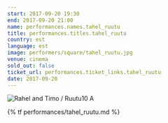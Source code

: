 ```yaml
---
start: 2017-09-20 19:30
end: 2017-09-20 21:00
name: performances.names.tahel_ruutu
title: performances.titles.tahel_ruutu
country: est
language: est
image: performers/square/tahel_ruutu.jpg
venue: cinema
sold_out: false
ticket_url: performances.ticket_links.tahel_ruutu
date: 2017-09-20
---
```


<picture>
    <source media="(min-width: 1200px)" srcset="{% asset performers/wide/tahel_ruutu.jpg @path %}">
    <source media="(min-width: 768px)" srcset="{% asset performers/wide/tahel_ruutu.jpg @path %}">
    <img src="{% asset performers/square/tahel_ruutu.jpg @path %}" alt="Rahel and Timo / Ruutu10 A">
</picture>

{% tf performances/tahel_ruutu.md %}
